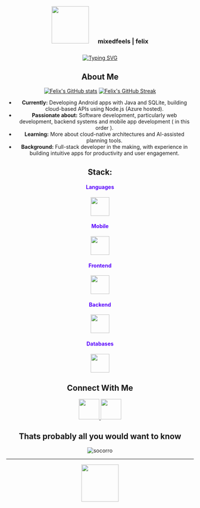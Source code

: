 <div align="center">

<div align="center">
  <div style="display: inline-block; padding: 10px;">
    <img src="https://media2.giphy.com/media/v1.Y2lkPTc5MGI3NjExYWw5MXl4dzR5ZHE3ZXAxM3h6dDFrcWsxZ2kycGJpaXU1dTg4NmJ0OCZlcD12MV9pbnRlcm5hbF9naWZfYnlfaWQmY3Q9Zw/MnIO9NK5QwKRvVvfE7/giphy.gif" width="100px" height="100px">
  </div>
  <div style="display: inline-block; padding: 10px;">
    <h3>mixedfeels | felix</h3>
  </div>
</div>


<div align="center">
  <a href="https://git.io/typing-svg">
    <img src="https://readme-typing-svg.herokuapp.com?font=Fira+Code&pause=1000&color=5805fc&center=true&width=435&lines=Full-Stack+Developer;Mobile+App+Enthusiast;Tech+Explorer;Lifelong+Learner" alt="Typing SVG" />
  </a>
</div>

##  About Me

[![Felix's GitHub stats](https://github-readme-stats.vercel.app/api?username=mixedfeels&show_icons=true&theme=radical)](https://github.com/mixedfeels)
[![Felix's GitHub Streak](https://github-readme-streak-stats.herokuapp.com/?user=mixedfeels&theme=radical)](https://github.com/mixedfeels)

-  **Currently:** Developing Android apps with Java and SQLite, building cloud-based APIs using Node.js (Azure hosted).
-  **Passionate about:** Software development, particularly web development, backend systems and mobile app development ( in this order ).
-  **Learning:** More about cloud-native architectures and AI-assisted planning tools.
-  **Background:** Full-stack developer in the making, with experience in building intuitive apps for productivity and user engagement.

## Stack:

<h4 align="center" style="color:#5805fc;">Languages</h4>
<p align="center">
  <img src="https://skillicons.dev/icons?i=java,js,ts,sql" width="50" />
</p>

<h4 align="center" style="color:#5805fc;">Mobile</h4>
<p align="center">
  <img src="https://skillicons.dev/icons?i=android" width="50" />
</p>

<h4 align="center" style="color:#5805fc;">Frontend</h4>
<p align="center">
  <img src="https://skillicons.dev/icons?i=react,html,css" width="50" />
</p>

<h4 align="center" style="color:#5805fc;">Backend</h4>
<p align="center">
  <img src="https://skillicons.dev/icons?i=nodejs,express" width="50" />
</p>

<h4 align="center" style="color:#5805fc;">Databases</h4>
<p align="center">
  <img src="https://skillicons.dev/icons?i=mysql,sqlite" width="50" />
</p>

## Connect With Me

<p align="center">
  <a href="https://www.linkedin.com/in/felix-dev/" target="_blank" rel="noreferrer">
    <img src="https://skillicons.dev/icons?i=linkedin" width="55" height="55"/>
  </a>
  <a href="https://github.com/mixedfeels" target="_blank" rel="noreferrer">
    <img src="https://skillicons.dev/icons?i=github" width="55" height="55"/>
  </a>
</p>


## Thats probably all you would want to know

![socorro](https://media4.giphy.com/media/v1.Y2lkPTc5MGI3NjExYWNxbjl4NTZqdTZuZjZoemV3aG5hM2xpYjN3eXpyajhxeDByb3J0NyZlcD12MV9pbnRlcm5hbF9naWZfYnlfaWQmY3Q9Zw/pUVOeIagS1rrqsYQJe/giphy.gif)

---

<div align="center">
  <img src="https://user-images.githubusercontent.com/74038190/212284115-f47cd8ff-2ffb-4b04-b5bf-4d1c14c0247f.gif" width="100">
</div>

</div>
